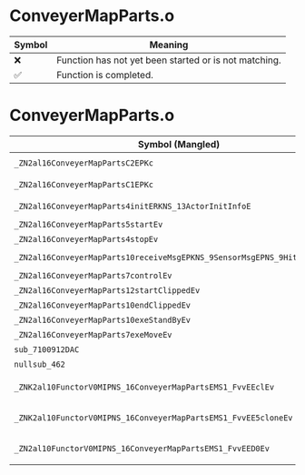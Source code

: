 # ConveyerMapParts.o
| Symbol | Meaning 
| ------------- | ------------- 
| :x: | Function has not yet been started or is not matching. 
| :white_check_mark: | Function is completed. 


# ConveyerMapParts.o
| Symbol (Mangled) | Symbol (Demangled) | Decompiled? |
| ------------- |  ------------- | ------------- |
| `_ZN2al16ConveyerMapPartsC2EPKc` | `al::ConveyerMapParts::ConveyerMapParts(char const*)` | :white_check_mark: |
| `_ZN2al16ConveyerMapPartsC1EPKc` | `al::ConveyerMapParts::ConveyerMapParts(char const*)` | :white_check_mark: |
| `_ZN2al16ConveyerMapParts4initERKNS_13ActorInitInfoE` | `al::ConveyerMapParts::init(al::ActorInitInfo const&)` | :white_check_mark: |
| `_ZN2al16ConveyerMapParts5startEv` | `al::ConveyerMapParts::start(void)` | :white_check_mark: |
| `_ZN2al16ConveyerMapParts4stopEv` | `al::ConveyerMapParts::stop(void)` | :white_check_mark: |
| `_ZN2al16ConveyerMapParts10receiveMsgEPKNS_9SensorMsgEPNS_9HitSensorES5_` | `al::ConveyerMapParts::receiveMsg(al::SensorMsg const*,al::HitSensor *,al::HitSensor *)` | :white_check_mark: |
| `_ZN2al16ConveyerMapParts7controlEv` | `al::ConveyerMapParts::control(void)` | :white_check_mark: |
| `_ZN2al16ConveyerMapParts12startClippedEv` | `al::ConveyerMapParts::startClipped(void)` | :white_check_mark: |
| `_ZN2al16ConveyerMapParts10endClippedEv` | `al::ConveyerMapParts::endClipped(void)` | :white_check_mark: |
| `_ZN2al16ConveyerMapParts10exeStandByEv` | `al::ConveyerMapParts::exeStandBy(void)` | :white_check_mark: |
| `_ZN2al16ConveyerMapParts7exeMoveEv` | `al::ConveyerMapParts::exeMove(void)` | :white_check_mark: |
| `sub_7100912DAC` | `` | :white_check_mark: |
| `nullsub_462` | `` | :white_check_mark: |
| `_ZNK2al10FunctorV0MIPNS_16ConveyerMapPartsEMS1_FvvEEclEv` | `al::FunctorV0M<al::ConveyerMapParts *,void (al::ConveyerMapParts::*)(void)>::operator()(void)const` | :white_check_mark: |
| `_ZNK2al10FunctorV0MIPNS_16ConveyerMapPartsEMS1_FvvEE5cloneEv` | `al::FunctorV0M<al::ConveyerMapParts *,void (al::ConveyerMapParts::*)(void)>::clone(void)const` | :white_check_mark: |
| `_ZN2al10FunctorV0MIPNS_16ConveyerMapPartsEMS1_FvvEED0Ev` | `al::FunctorV0M<al::ConveyerMapParts *,void (al::ConveyerMapParts::*)(void)>::~FunctorV0M()` | :white_check_mark: |
